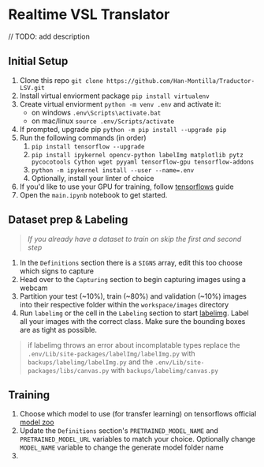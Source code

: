 # Realtime VSL Translator

// TODO: add description

## Initial Setup

1. Clone this repo `git clone https://github.com/Han-Montilla/Traductor-LSV.git`
2. Install virtual enviorment package `pip install virtualenv`
3. Create virtual enviorment `python -m venv .env` and activate it:
	- on windows `.env\Scripts\activate.bat`
	- on mac/linux `source .env/Scripts/activate`
4.  If prompted, upgrade pip `python -m pip install --upgrade pip`
5. Run the following commands (in order)
	1. `pip install tensorflow --upgrade`
	2. `pip install ipykernel opencv-python labelImg matplotlib pytz pycocotools Cython wget pyyaml tensorflow-gpu tensorflow-addons`
	3. `python -m ipykernel install --user --name=.env`
	4. Optionally, install your linter of choice
6. If you'd like to use your GPU for training, follow [tensorflows](https://www.tensorflow.org/install) guide
7. Open the `main.ipynb` notebook to get started.

## Dataset prep & Labeling

> *If you already have a dataset to train on skip the first and second step*

1. In the `Definitions` section there is a `SIGNS` array, edit this too choose which signs to capture
2. Head over to the `Capturing` section to begin capturing images using a webcam
3. Partition your test (~10%), train (~80%) and validation (~10%) images into their respective folder within the `workspace/images` directory
4. Run `labelimg`  or the cell in the `Labeling` section to start [labelimg](https://github.com/heartexlabs/labelImg).  Label all your images with the correct class. Make sure the bounding boxes are as tight as possible.

> if labelimg throws an error about incomplatable types  replace the `.env/Lib/site-packages/labelImg/labelImg.py` with `backups/labelimg/labelImg.py` and the `.env/Lib/site-packages/libs/canvas.py` with `backups/labelimg/canvas.py`

## Training

1. Choose which model to use (for transfer learning) on tensorflows official [model zoo](https://github.com/tensorflow/models/blob/master/research/object_detection/g3doc/tf2_detection_zoo.md)
2. Update the `Definitions` section's `PRETRAINED_MODEL_NAME` and `PRETRAINED_MODEL_URL` variables to match your choice. Optionally change `MODEL_NAME` variable to change the generate model folder name
3. 